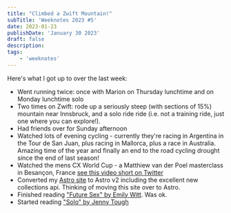 ```yaml
---
title: "Climbed a Zwift Mountain!"
subTitle: 'Weeknotes 2023 #5'
date: 2023-01-23
publishDate: 'January 30 2023'
draft: false
description:
tags:
	- 'weeknotes'
---
```


Here's what I got up to over the last week:
- Went running twice: once with Marion on Thursday lunchtime and on Monday lunchtime solo
- Two times on Zwift: rode up a seriously steep (with sections of 15%) mountain near Innsbruck, and a solo ride ride (i.e. not a training ride, just one where you can explore!).
- Had friends over for Sunday afternoon
- Watched lots of evening cycling - currently they're racing in Argentina in the Tour de San Juan, plus racing in Mallorca, plus a race in Australia. Amazing time of the year and finally an end to the road cycling drought since the end of last season!
- Watched the mens CX World Cup - a Matthiew van der Poel masterclass in Besançon, France [see this video short on Twitter](https://twitter.com/UCIcyclocrossWC/status/1620316072854360065)
- Converted my [Astro site](https://bigandy-astro.netlify.app/) to Astro v2 including the excellent new collections api. Thinking of moving this site over to Astro.
- Finished reading ["Future Sex" by Emily Witt](https://www.theguardian.com/books/2017/jan/01/future-sex-a-new-kind-of-free-love-emily-witt-review-orgasmic-meditation-burning-man-polyamory). Was ok.
- Started reading ["Solo" by Jenny Tough](https://www.amazon.co.uk/SOLO-running-across-mountains-taught/dp/178325470X)

